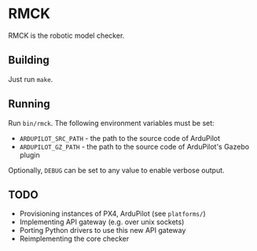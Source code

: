 # RMCK

RMCK is the robotic model checker.

## Building
Just run `make`.

## Running
Run `bin/rmck`. The following environment variables must be set:
- `ARDUPILOT_SRC_PATH` - the path to the source code of ArduPilot
- `ARDUPILOT_GZ_PATH` - the path to the source code of ArduPilot's Gazebo plugin

Optionally, `DEBUG` can be set to any value to enable verbose output.

## TODO
- Provisioning instances of PX4, ArduPilot (see `platforms/`)
- Implementing API gateway (e.g. over unix sockets)
- Porting Python drivers to use this new API gateway
- Reimplementing the core checker
